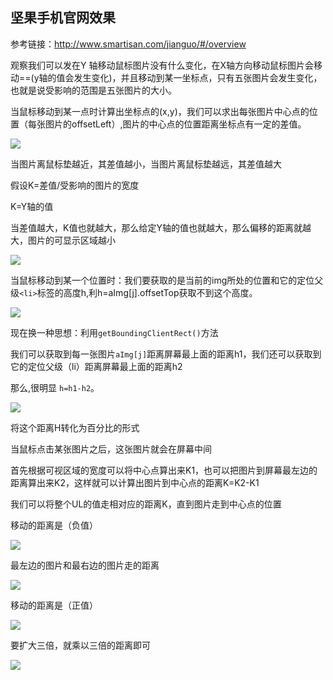 ## 坚果手机官网效果

参考链接：http://www.smartisan.com/jianguo/#/overview

观察我们可以发在Y 轴移动鼠标图片没有什么变化，在X轴方向移动鼠标图片会移动==(y轴的值会发生变化)，并且移动到某一坐标点，只有五张图片会发生变化，也就是说受影响的范围是五张图片的大小。

当鼠标移动到某一点时计算出坐标点的(x,y)，我们可以求出每张图片中心点的位置（每张图片的offsetLeft）,图片的中心点的位置距离坐标点有一定的差值。

![ ](https://www.cnblogs.com/images/cnblogs_com/cliy-10/1297094/o_1.png)

当图片离鼠标垫越近，其差值越小，当图片离鼠标垫越远，其差值越大

假设K=差值/受影响的图片的宽度

K=Y轴的值

当差值越大，K值也就越大，那么给定Y轴的值也就越大，那么偏移的距离就越大，图片的可显示区域越小

![ ](https://www.cnblogs.com/images/cnblogs_com/cliy-10/1297094/o_2.png)

当鼠标移动到某一个位置时：我们要获取的是当前的img所处的位置和它的定位父级`<li>`标签的高度h,利h=aImg[j].offsetTop获取不到这个高度。

![ ](https://www.cnblogs.com/images/cnblogs_com/cliy-10/1297094/o_3.png)

现在换一种思想：利用`getBoundingClientRect()`方法

我们可以获取到每一张图片`aImg[j]`距离屏幕最上面的距离h1，我们还可以获取到它的定位父级（li）距离屏幕最上面的距离h2

那么,很明显 `h=h1-h2`。

![ ](https://www.cnblogs.com/images/cnblogs_com/cliy-10/1297094/o_4.png)

将这个距离H转化为百分比的形式

当鼠标点击某张图片之后，这张图片就会在屏幕中间

首先根据可视区域的宽度可以将中心点算出来K1，也可以把图片到屏幕最左边的距离算出来K2，这样就可以计算出图片到中心点的距离K=K2-K1

我们可以将整个UL的值走相对应的距离K，直到图片走到中心点的位置

移动的距离是（负值）

![ ](https://www.cnblogs.com/images/cnblogs_com/cliy-10/1297094/o_5.png)

最左边的图片和最右边的图片走的距离

![ ](https://www.cnblogs.com/images/cnblogs_com/cliy-10/1297094/o_6.png)

移动的距离是（正值）

![ ](https://www.cnblogs.com/images/cnblogs_com/cliy-10/1297094/o_7.png)
 
要扩大三倍，就乘以三倍的距离即可

![ ](https://www.cnblogs.com/images/cnblogs_com/cliy-10/1297094/o_8.png)
